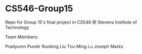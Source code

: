 # CS546-Group15

Repo for Group 15's final project in CS546 @ Stevens Institute of Technology

Team Members:

Pradyumn Pundir
Ruobing Liu
Tzu-Ming Lu
Joseph Marks

